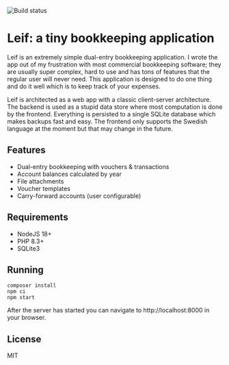 ![Build status](https://github.com/helmutschneider/leif/workflows/build/badge.svg)

# Leif: a tiny bookkeeping application

Leif is an extremely simple dual-entry bookkeeping application. I wrote the app out of
my frustration with most commercial bookkeeping software; they are usually super complex,
hard to use and has tons of features that the regular user will never need. This application
is designed to do one thing and do it well which is to keep track of your expenses.

Leif is architected as a web app with a classic client-server architecture. The backend is
used as a stupid data store where most computation is done by the frontend. Everything is
persisted to a single SQLite database which makes backups fast and easy. The frontend
only supports the Swedish language at the moment but that may change in the future.

## Features
- Dual-entry bookkeeping with vouchers & transactions
- Account balances calculated by year
- File attachments
- Voucher templates
- Carry-forward accounts (user configurable)

## Requirements
- NodeJS 18+
- PHP 8.3+
- SQLite3

## Running
```shell
composer install
npm ci
npm start
```
After the server has started you can navigate to http://localhost:8000 in your browser.

## License
MIT
